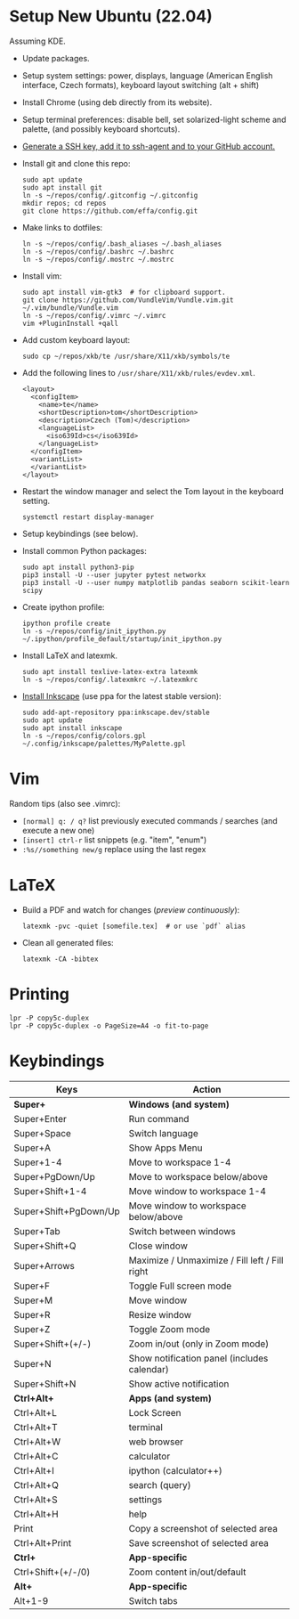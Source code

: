 # Setup New Ubuntu (22.04)

Assuming KDE.

* Update packages.

* Setup system settings:
  power,
  displays,
  language (American English interface, Czech formats),
  keyboard layout switching (alt + shift)

* Install Chrome (using deb directly from its website).

* Setup terminal preferences:
  disable bell, set solarized-light scheme and palette,
  (and possibly keyboard shortcuts).

* [Generate a SSH key, add it to ssh-agent and to your GitHub account.](https://docs.github.com/en/authentication/connecting-to-github-with-ssh/generating-a-new-ssh-key-and-adding-it-to-the-ssh-agent)

* Install git and clone this repo:

      sudo apt update
      sudo apt install git
      ln -s ~/repos/config/.gitconfig ~/.gitconfig
      mkdir repos; cd repos
      git clone https://github.com/effa/config.git

* Make links to dotfiles:

      ln -s ~/repos/config/.bash_aliases ~/.bash_aliases
      ln -s ~/repos/config/.bashrc ~/.bashrc
      ln -s ~/repos/config/.mostrc ~/.mostrc

* Install vim:

      sudo apt install vim-gtk3  # for clipboard support.
      git clone https://github.com/VundleVim/Vundle.vim.git ~/.vim/bundle/Vundle.vim
      ln -s ~/repos/config/.vimrc ~/.vimrc
      vim +PluginInstall +qall

* Add custom keyboard layout:

      sudo cp ~/repos/xkb/te /usr/share/X11/xkb/symbols/te

* Add the following lines to `/usr/share/X11/xkb/rules/evdev.xml`.

      <layout>
        <configItem>
          <name>te</name>
          <shortDescription>tom</shortDescription>
          <description>Czech (Tom)</description>
          <languageList>
            <iso639Id>cs</iso639Id>
          </languageList>
        </configItem>
        <variantList>
        </variantList>
      </layout>

* Restart the window manager and select the Tom layout in the keyboard setting.

      systemctl restart display-manager

* Setup keybindings (see below).

* Install common Python packages:

      sudo apt install python3-pip
      pip3 install -U --user jupyter pytest networkx
      pip3 install -U --user numpy matplotlib pandas seaborn scikit-learn scipy

* Create ipython profile:

      ipython profile create
      ln -s ~/repos/config/init_ipython.py ~/.ipython/profile_default/startup/init_ipython.py

* Install LaTeX and latexmk.

      sudo apt install texlive-latex-extra latexmk
      ln -s ~/repos/config/.latexmkrc ~/.latexmkrc

* [Install Inkscape](https://wiki.inkscape.org/wiki/Installing_Inkscape) (use ppa for the latest stable version):

      sudo add-apt-repository ppa:inkscape.dev/stable
      sudo apt update
      sudo apt install inkscape
      ln -s ~/repos/config/colors.gpl ~/.config/inkscape/palettes/MyPalette.gpl


# Vim

Random tips (also see .vimrc):
* `[normal] q: / q?` list previously executed commands / searches (and execute a new one)
* `[insert] ctrl-r` list snippets (e.g. "item", "enum")
* `:%s//something new/g` replace using the last regex


# LaTeX

* Build a PDF and watch for changes (*preview continuously*):

      latexmk -pvc -quiet [somefile.tex]  # or use `pdf` alias

* Clean all generated files:

      latexmk -CA -bibtex

# Printing

    lpr -P copy5c-duplex
    lpr -P copy5c-duplex -o PageSize=A4 -o fit-to-page

# Keybindings


Keys | Action
--- | ---
**Super+**            | **Windows (and system)**
Super+Enter           | Run command
Super+Space           | Switch language
Super+A               | Show Apps Menu
Super+1-4             | Move to workspace 1-4
Super+PgDown/Up       | Move to workspace below/above
Super+Shift+1-4       | Move window to workspace 1-4
Super+Shift+PgDown/Up | Move window to workspace below/above
Super+Tab             | Switch between windows
Super+Shift+Q         | Close window
Super+Arrows          | Maximize / Unmaximize / Fill left / Fill right
Super+F               | Toggle Full screen mode
Super+M               | Move window
Super+R               | Resize window
Super+Z               | Toggle Zoom mode
Super+Shift+(+/-)     | Zoom in/out (only in Zoom mode)
Super+N               | Show notification panel (includes calendar)
Super+Shift+N         | Show active notification
**Ctrl+Alt+**         | **Apps (and system)**
Ctrl+Alt+L            | Lock Screen
Ctrl+Alt+T            | terminal
Ctrl+Alt+W            | web browser
Ctrl+Alt+C            | calculator
Ctrl+Alt+I            | ipython (calculator++)
Ctrl+Alt+Q            | search (query)
Ctrl+Alt+S            | settings
Ctrl+Alt+H            | help
Print                 | Copy a screenshot of selected area
Ctrl+Alt+Print        | Save screenshot of selected area
**Ctrl+**             | **App-specific**
Ctrl+Shift+(+/-/0)    | Zoom content in/out/default
**Alt+**              | **App-specific**
Alt+1-9               | Switch tabs
